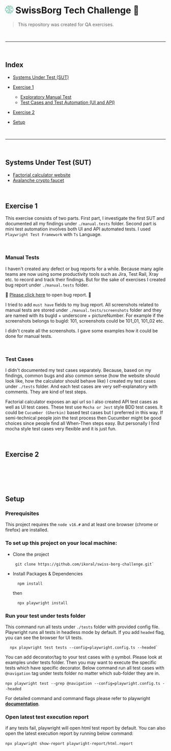 # <img style="width:25px; height:25px;" src="./assets/swissborg.svg"> SwissBorg Tech Challenge :muscle:

> This repository was created for QA exercises.

<br />

---

<br />

## Index

- [Systems Under Test (SUT)](#systems-under-test-sut)

- [Exercise 1](#exercise-1)

  - [Exploratory Manual Test](#manual-tests)
  - [Test Cases and Test Automation (UI and API)](#test-cases)

- [Exercise 2](#exercise-2)

- [Setup](#setup)

<br />

---

<br />

## Systems Under Test (SUT)

- [Factorial calculator website](https://qainterview.pythonanywhere.com)
- [Avalanche crypto faucet](https://qainterview.pythonanywhere.com)

<br />

## Exercise 1

This exercise consists of two parts. First part, I investigate the first SUT and documented all my findings under `./manual.tests` folder. Second part is mini test automation involves both UI and API automated tests. I used `Playwright Test Framework` with `Ts` Language.

<br />

### Manual Tests

I haven't created any defect or bug reports for a while. Because many agile teams are now using some productivity tools such as Jira, Test Rail, Xray etc. to record and track their findings. But for the sake of exercises I created bug report under `./manual.tests` folder.

:bug: [Please click here](./manual.tests/_bug.report.md) to open bug report. :bug:

I tried to add `must have` fields to my bug report. All screenshots related to manual tests are stored under `./manual.tests/screenshots` folder and they are named with its bugId + underscore + pictureNumber. For example if the screenshots belongs to bugId: 101, screenshots could be 101_01, 101_02 etc.

I didn't create all the screenshots. I gave some examples how it could be done for manual tests.

<br />

### Test Cases

I didn't documented my test cases separately. Because, based on my findings, common bugs and also common sense (how the website should look like, how the calculator should behave like) I created my test cases under `./tests` folder. And each test cases are very self-explanatory with comments. They are kind of test steps.

Factorial calculator exposes an api url so I also created API test cases as well as UI test cases. These test use `Mocha or Jest` style BDD test cases. It could be `Cucumber (Gherkin)` based test cases but I preferred in this way. If semi-technical people join the test process then Cucumber might be good choices since people find all When-Then steps easy. But personally I find mocha style test cases very flexible and it is just fun.

<br />

## Exercise 2

<br />
<br />
<br />
<br />

## Setup

### Prerequisites

This project requires the `node v16.#` and at least one browser (chrome or firefox) are installed.

### To set up this project on your local machine:

- Clone the project

  ```
   git clone https://github.com/ikoral/swiss-borg-challenge.git`
  ```

- Install Packages & Dependencies

  ```
    npm install
  ```

  then

  ```
    npx playwright install
  ```

### Run your test under tests folder

This command run all tests under `./tests` folder with provided config file. Playwright runs all tests in headless mode by default. If you add `headed` flag, you can see the browser for UI tests.

```
  npx playwright test tests --config=playwright.config.ts --headed`
```

You can add decorator/tag to your test cases with `@` symbol. Please look at examples under tests folder. Then you may want to execute the specific tests which have specific decorator. Below command run all test cases with `@navigation` tag under tests folder no matter which sub-folder they are in.

`npx playwright test --grep @navigation --config=playwright.config.ts --headed`

For detailed command and command flags please refer to playwright **[documentation](https://playwright.dev/docs/test-cli)**.

### Open latest test execution report

if any tests fail, playwright will open html test report by default. You can also open the latest execution report by running below command:

`npx playwright show-report playwright-report/html.report`
